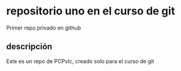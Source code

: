 # repositorio uno en el curso de git
Primer repo privado en github

## descripción
Este es un repo de PCPvlc, creado solo para el curso de git
